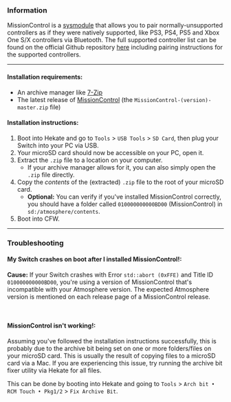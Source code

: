 ### **Information**

MissionControl is a [sysmodule](index.md#terminologies) that allows you to pair normally-unsupported controllers as if they were natively supported, like PS3, PS4, PS5 and Xbox One S/X controllers via Bluetooth. The full supported controller list can be found on the official Github repository [here](https://github.com/ndeadly/MissionControl) including pairing instructions for the supported controllers.

-----

#### Installation requirements:
- An archive manager like [7-Zip](https://www.7-zip.org/)
- The latest release of [MissionControl](https://github.com/ndeadly/MissionControl/releases) (the `MissionControl-(version)-master.zip` file)

#### Installation instructions:
1. Boot into Hekate and go to `Tools` > `USB Tools` > `SD Card`, then plug your Switch into your PC via USB.
1. Your microSD card should now be accessible on your PC, open it.
1. Extract the `.zip` file to a location on your computer.
    - If your archive manager allows for it, you can also simply open the `.zip` file directly.
1. Copy the *contents* of the (extracted) `.zip` file to the root of your microSD card.
    - **Optional:** You can verify if you've installed MissionControl correctly, you should have a folder called `010000000000BD00` (MissionControl) in `sd:/atmosphere/contents`.
1. Boot into CFW.

-----

### **Troubleshooting**
#### **My Switch crashes on boot after I installed MissionControl!:**

**Cause:** If your Switch crashes with Error `std::abort (0xFFE)` and Title ID `010000000000BD00`, you're using a version of MissionControl that's incompatible with your Atmosphere version. The expected Atmosphere version is mentioned on each release page of a MissionControl release.

&nbsp;

#### **MissionControl isn't working!:**

Assuming you've followed the installation instructions successfully, this is probably due to the archive bit being set on one or more folders/files on your microSD card. This is usually the result of copying files to a microSD card via a Mac. If you are experiencing this issue, try running the archive bit fixer utility via Hekate for all files.

This can be done by booting into Hekate and going to `Tools` > `Arch bit • RCM Touch • Pkg1/2` > `Fix Archive Bit`.
